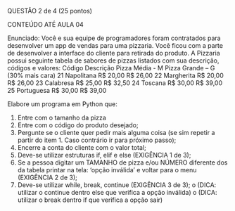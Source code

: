 QUESTÃO 2 de 4 (25 pontos)

CONTEÚDO ATÉ AULA 04

Enunciado: Você e sua equipe de programadores foram contratados para desenvolver um app de vendas para uma pizzaria. Você ficou com a parte de desenvolver a interface do cliente para retirada do produto.
A Pizzaria possui seguinte tabela de sabores de pizzas listados com sua descrição, códigos e valores:
Código	Descrição	Pizza Média - M	Pizza Grande – G (30% mais cara)
21	Napolitana	R$ 20,00	R$ 26,00
22	Margherita	R$ 20,00	R$ 26,00
23	Calabresa	R$ 25,00	R$ 32,50
24	Toscana	R$ 30,00	R$ 39,00
25	Portuguesa	R$ 30,00	R$ 39,00

Elabore um programa em Python que:
1.	Entre com o tamanho da pizza
2.	Entre com o código do produto desejado;
3.	Pergunte se o cliente quer pedir mais alguma coisa (se sim repetir a partir do item 1.  Caso contrário ir para próximo passo); 
4.	Encerre a conta do cliente com o valor total;
5.	Deve-se utilizar estruturas if, elif e else (EXIGÊNCIA 1 de 3);
6.	Se a pessoa digitar um TAMANHO de pizza e/ou   NÚMERO diferente dos da tabela printar na tela: ‘opção inválida’ e voltar para o menu (EXIGÊNCIA 2 de 3);
7.	Deve-se utilizar while, break, continue (EXIGÊNCIA 3 de 3);
o	(DICA: utilizar o continue dentro else que verifica a opção inválida)
o	(DICA: utilizar o break dentro if que verifica a opção sair)
